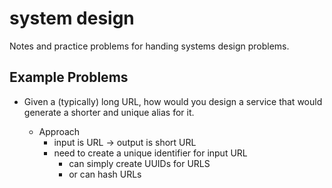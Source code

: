 # system design
Notes and practice problems for handing systems design problems.


## Example Problems
* Given a (typically) long URL, how would you design a service that would
    generate a shorter and unique alias for it.

    - Approach
        - input is URL -> output is short URL
        - need to create a unique identifier for input URL
            - can simply create UUIDs for URLS
            - or can hash URLs
